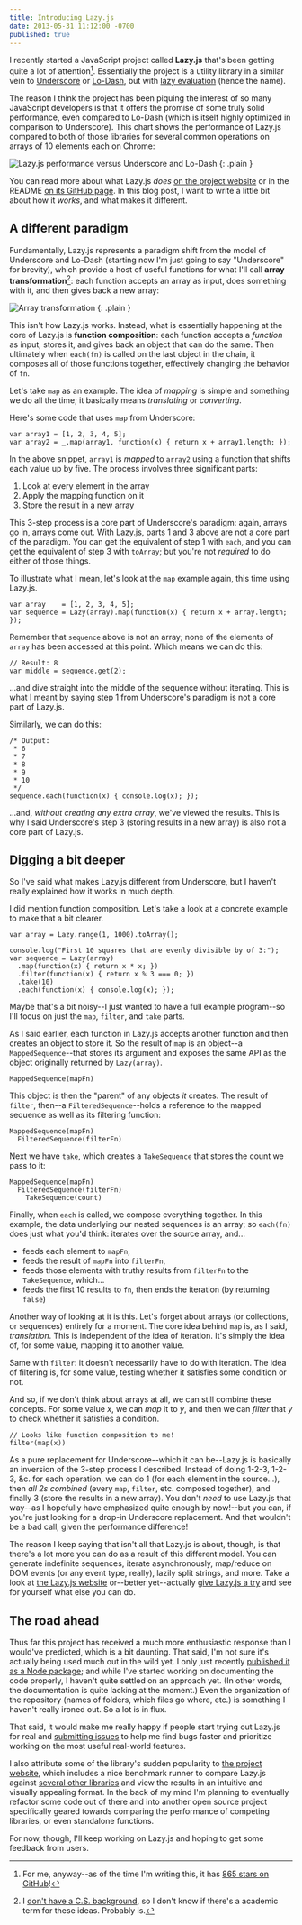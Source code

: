 ```yaml
---
title: Introducing Lazy.js
date: 2013-05-31 11:12:00 -0700
published: true
---
```


I recently started a JavaScript project called **Lazy.js** that's been getting quite a lot of attention[^a-lot-of-attention]. Essentially the project is a utility library in a similar vein to [Underscore](http://underscorejs.org/) or [Lo-Dash](http://lodash.com/), but with [lazy evaluation](http://en.wikipedia.org/wiki/Lazy_evaluation) (hence the name).

The reason I think the project has been piquing the interest of so many JavaScript developers is that it offers the promise of some truly solid performance, even compared to Lo-Dash (which is itself highly optimized in comparison to Underscore). This chart shows the performance of Lazy.js compared to both of those libraries for several common operations on arrays of 10 elements each on Chrome:

![Lazy.js performance versus Underscore and Lo-Dash](/images/lazy-performance.png)
{: .plain }

You can read more about what Lazy.js *does* [on the project website](http://dtao.github.io/lazy.js/) or in the README [on its GitHub page](https://github.com/dtao/lazy.js). In this blog post, I want to write a little bit about how it *works*, and what makes it different.

A different paradigm
--------------------

Fundamentally, Lazy.js represents a paradigm shift from the model of Underscore and Lo-Dash (starting now I'm just going to say "Underscore" for brevity), which provide a host of useful functions for what I'll call **array transformation**[^array-transformation]: each function accepts an array as input, does something with it, and then gives back a new array:

![Array transformation](/images/array-transformation.png)
{: .plain }

This isn't how Lazy.js works. Instead, what is essentially happening at the core of Lazy.js is **function composition**: each function accepts a *function* as input, stores it, and gives back an object that can do the same. Then ultimately when `each(fn)` is called on the last object in the chain, it composes all of those functions together, effectively changing the behavior of `fn`.

Let's take `map` as an example. The idea of *mapping* is simple and something we do all the time; it basically means *translating* or *converting*.

Here's some code that uses `map` from Underscore:

~~~{: lang=javascript }
var array1 = [1, 2, 3, 4, 5];
var array2 = _.map(array1, function(x) { return x + array1.length; });
~~~

In the above snippet, `array1` is *mapped* to `array2` using a function that shifts each value up by five. The process involves three significant parts:

1. Look at every element in the array
2. Apply the mapping function on it
3. Store the result in a new array

This 3-step process is a core part of Underscore's paradigm: again, arrays go in, arrays come out. With Lazy.js, parts 1 and 3 above are not a core part of the paradigm. You can get the equivalent of step 1 with `each`, and you can get the equivalent of step 3 with `toArray`; but you're not *required* to do either of those things.

To illustrate what I mean, let's look at the `map` example again, this time using Lazy.js.

~~~{: lang=javascript }
var array    = [1, 2, 3, 4, 5];
var sequence = Lazy(array).map(function(x) { return x + array.length; });
~~~

Remember that `sequence` above is not an array; none of the elements of `array` has been accessed at this point. Which means we can do this:

~~~{: lang=javascript }
// Result: 8
var middle = sequence.get(2);
~~~

...and dive straight into the middle of the sequence without iterating. This is what I meant by saying step 1 from Underscore's paradigm is not a core part of Lazy.js.

Similarly, we can do this:

~~~{: lang=javascript }
/* Output:
 * 6
 * 7
 * 8
 * 9
 * 10
 */
sequence.each(function(x) { console.log(x); });
~~~

...and, *without creating any extra array*, we've viewed the results. This is why I said Underscore's step 3 (storing results in a new array) is also not a core part of Lazy.js.

Digging a bit deeper
--------------------

So I've said what makes Lazy.js different from Underscore, but I haven't really explained how it works in much depth.

I did mention function composition. Let's take a look at a concrete example to make that a bit clearer.

~~~{: lang=javascript }
var array = Lazy.range(1, 1000).toArray();

console.log("First 10 squares that are evenly divisible by of 3:");
var sequence = Lazy(array)
  .map(function(x) { return x * x; })
  .filter(function(x) { return x % 3 === 0; })
  .take(10)
  .each(function(x) { console.log(x); });
~~~

Maybe that's a bit noisy--I just wanted to have a full example program--so I'll focus on just the `map`, `filter`, and `take` parts.

As I said earlier, each function in Lazy.js accepts another function and then creates an object to store it. So the result of `map` is an object--a `MappedSequence`--that stores its argument and exposes the same API as the object originally returned by `Lazy(array)`.

    MappedSequence(mapFn)

This object is then the "parent" of any objects *it* creates. The result of `filter`, then--a `FilteredSequence`--holds a reference to the mapped sequence as well as its  filtering function:

    MappedSequence(mapFn)
      FilteredSequence(filterFn)

Next we have `take`, which creates a `TakeSequence` that stores the count we pass to it:

    MappedSequence(mapFn)
      FilteredSequence(filterFn)
        TakeSequence(count)

Finally, when `each` is called, we compose everything together. In this example, the data underlying our nested sequences is an array; so `each(fn)` does just what you'd think: iterates over the source array, and...

- feeds each element to `mapFn`,
- feeds the result of `mapFn` into `filterFn`,
- feeds those elements with truthy results from `filterFn` to the `TakeSequence`, which...
- feeds the first 10 results to `fn`, then ends the iteration (by returning `false`)

Another way of looking at it is this. Let's forget about arrays (or collections, or sequences) entirely for a moment. The core idea behind `map` is, as I said, *translation*. This is independent of the idea of iteration. It's simply the idea of, for some value, mapping it to another value.

Same with `filter`: it doesn't necessarily have to do with iteration. The idea of filtering is, for some value, testing whether it satisfies some condition or not.

And so, if we don't think about arrays at all, we can still combine these concepts. For some value *x*, we can *map* it to *y*, and then we can *filter* that *y* to check whether it satisfies a condition.

    // Looks like function composition to me!
    filter(map(x))

As a pure replacement for Underscore--which it can be--Lazy.js is basically an inversion of the 3-step process I described. Instead of doing 1-2-3, 1-2-3, &c. for each operation, we can do 1 (for each element in the source...), then *all 2s combined* (every `map`, `filter`, etc. composed together), and finally 3 (store the results in a new array). You don't *need* to use Lazy.js that way--as I hopefully have emphasized quite enough by now!--but you can, if you're just looking for a drop-in Underscore replacement. And that wouldn't be a bad call, given the performance difference!

The reason I keep saying that isn't all that Lazy.js is about, though, is that there's a lot more you can do as a result of this different model. You can generate indefinite sequences, iterate asynchronously, map/reduce on DOM events (or any event type, really), lazily split strings, and more. Take a look at [the Lazy.js website](http://dtao.github.io/lazy.js) or--better yet--actually [give Lazy.js a try](https://github.com/dtao/lazy.js) and see for yourself what else you can do.

The road ahead
--------------

Thus far this project has received a much more enthusiastic response than I would've predicted, which is a bit daunting. That said, I'm not sure it's actually being used much out in the wild yet. I only just recently [published it as a Node package](https://npmjs.org/package/lazy.js); and while I've started working on documenting the code properly, I haven't quite settled on an approach yet. (In other words, the documentation is quite lacking at the moment.) Even the organization of the repository (names of folders, which files go where, etc.) is something I haven't really ironed out. So a lot is in flux.

That said, it would make me really happy if people start trying out Lazy.js for real and [submitting issues](https://github.com/dtao/lazy.js/issues) to help me find bugs faster and prioritize working on the most useful real-world features.

I also attribute some of the library's sudden popularity to [the project website](http://dtao.github.io/lazy.js/), which includes a nice benchmark runner to compare Lazy.js against [several other libraries](http://dtao.github.io/lazy.js/comparisons.html) and view the results in an intuitive and visually appealing format. In the back of my mind I'm planning to eventually refactor some code out of there and into another open source project specifically geared towards comparing the performance of competing libraries, or even standalone functions.

For now, though, I'll keep working on Lazy.js and hoping to get some feedback from users.

[^a-lot-of-attention]: For me, anyway--as of the time I'm writing this, it has [865 stars on GitHub](https://github.com/dtao/lazy.js)!

[^array-transformation]: I [don't have a C.S. background](/posts/brushing-up-on-cs-part-1-algorithmic-complexity.html), so I don't know if there's a academic term for these ideas. Probably is.

